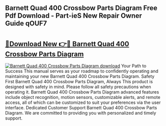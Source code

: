 ## Barnett Quad 400 Crossbow Parts Diagram Free Pdf Download - Part-ieS New Repair Owner Guide qOUF7

# <h2><a href="http://dflezx.blite.top/?on=Barnett+Quad+400+Crossbow+Parts+Diagram">🔗Download New 👉🔴 Barnett Quad 400 Crossbow Parts Diagram</a></h2>

[![Barnett Quad 400 Crossbow Parts Diagram download](https://i.imgur.com/lujVjoI.png)](http://dflezx.blite.top/?on=Barnett+Quad+400+Crossbow+Parts+Diagram)
Your Path to Success This manual serves as your roadmap to confidently operating and maintaining your new Barnett Quad 400 Crossbow Parts Diagram. Safety First Barnett Quad 400 Crossbow Parts Diagram, Always This product is designed with safety in mind. Please follow all safety precautions when operating it. Barnett Quad 400 Crossbow Parts Diagram advanced features include object recognition, motion sensors, customizable alerts, and remote access, all of which can be customized to suit your preferences via the user interface. Dedicated Customer Support Barnett Quad 400 Crossbow Parts Diagram. We are committed to providing you with personalized and timely support.
